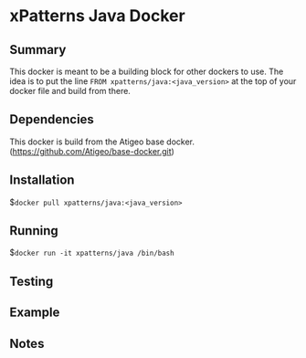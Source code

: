 xPatterns Java Docker
=============

Summary
-------
This docker is meant to be a building block for other dockers to use. The idea is to put the line `FROM xpatterns/java:<java_version>` at the top of your docker file and build from there. 

Dependencies
-------
This docker is build from the Atigeo base docker. (https://github.com/Atigeo/base-docker.git)

Installation 
-------
$`docker pull xpatterns/java:<java_version>`

Running
-------
$`docker run -it xpatterns/java /bin/bash`


Testing
-------


Example
-------


Notes
-------
